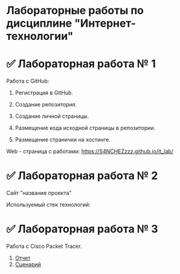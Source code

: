 # Лабораторные работы по дисциплине "Интернет-технологии"
# ✅ Лабораторная работа № 1
Работа с GitHub:

1. Регистрация в GitHub.

2. Создание репозитория.

3. Создание личной страницы.

4. Размещение кода исходной страницы в репозитории.

5. Размещение странички на хостинге.

Web - страница с работами: https://S4NCHEZzzz.github.io/it_lab/

# ✅ Лабораторная работа № 2

Сайт "название проекта"

Используемый стек технологий:


# ✅ Лабораторная работа № 3

Работа с Cisco Packet Tracer. 

1. [Отчет](https://github.com/S4NCHEZzzz/it_lab/blob/main/%D0%BE%D1%82%D1%87%D0%B5%D1%82%D1%8B/%D0%9E%D1%82%D1%87%D0%B5%D1%82_4.pdf)
2. [Сценарий](https://github.com/S4NCHEZzzz/it_lab/blob/main/%D0%BE%D1%82%D1%87%D0%B5%D1%82%D1%8B/%D1%81%D1%86%D0%B5%D0%BD%D0%B0%D1%80%D0%B8%D0%B9_4.pka)
